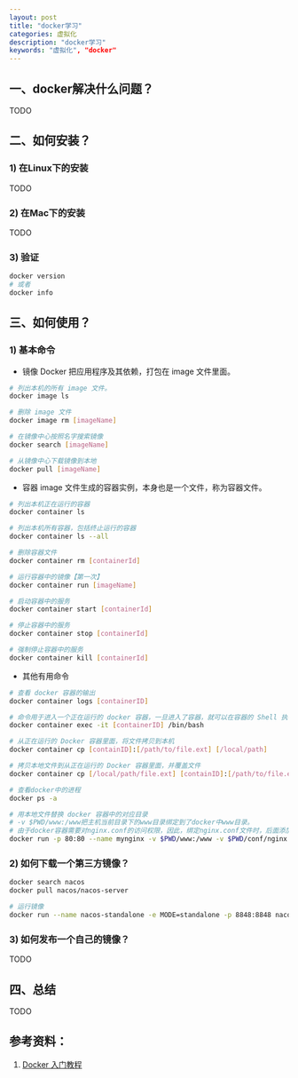 ```yaml
---
layout: post
title: "docker学习"
categories: 虚拟化
description: "docker学习"
keywords: "虚拟化", "docker"
---
```


## 一、docker解决什么问题？

TODO


## 二、如何安装？

### 1) 在Linux下的安装

TODO

### 2) 在Mac下的安装

TODO

### 3) 验证

```sh
docker version
# 或者
docker info
```

## 三、如何使用？


### 1) 基本命令

- 镜像
Docker 把应用程序及其依赖，打包在 image 文件里面。
```sh
# 列出本机的所有 image 文件。
docker image ls

# 删除 image 文件
docker image rm [imageName]

# 在镜像中心按照名字搜索镜像
docker search [imageName]

# 从镜像中心下载镜像到本地
docker pull [imageName]
```

- 容器
image 文件生成的容器实例，本身也是一个文件，称为容器文件。
```sh
# 列出本机正在运行的容器
docker container ls

# 列出本机所有容器，包括终止运行的容器
docker container ls --all

# 删除容器文件
docker container rm [containerId]

# 运行容器中的镜像【第一次】
docker container run [imageName]

# 启动容器中的服务
docker container start [containerId]

# 停止容器中的服务
docker container stop [containerId]

# 强制停止容器中的服务
docker container kill [containerId]
```

- 其他有用命令

```sh
# 查看 docker 容器的输出
docker container logs [containerID]

# 命令用于进入一个正在运行的 docker 容器，一旦进入了容器，就可以在容器的 Shell 执行命令了
docker container exec -it [containerID] /bin/bash

# 从正在运行的 Docker 容器里面，将文件拷贝到本机
docker container cp [containID]:[/path/to/file.ext] [/local/path]

# 拷贝本地文件到从正在运行的 Docker 容器里面，并覆盖文件
docker container cp [/local/path/file.ext] [containID]:[/path/to/file.ext]

# 查看docker中的进程
docker ps -a

# 用本地文件替换 docker 容器中的对应目录
# -v $PWD/www:/www把主机当前目录下的www目录绑定到了docker中www目录。
# 由于docker容器需要对nginx.conf的访问权限，因此，绑定nginx.conf文件时，后面添加--privileged=true命令。
docker run -p 80:80 --name mynginx -v $PWD/www:/www -v $PWD/conf/nginx.conf:/etc/nginx/nginx.conf --privileged=true -v $PWD/logs:/www/logs -v $PWD/html:/etc/nginx/html  -d nginx
```




### 2) 如何下载一个第三方镜像？

```sh
docker search nacos
docker pull nacos/nacos-server

# 运行镜像
docker run --name nacos-standalone -e MODE=standalone -p 8848:8848 nacos/nacos-server:latest
```

### 3) 如何发布一个自己的镜像？

TODO

## 四、总结

TODO



## 参考资料：
1. [Docker 入门教程]([link](http://www.ruanyifeng.com/blog/2018/02/docker-tutorial.html))

